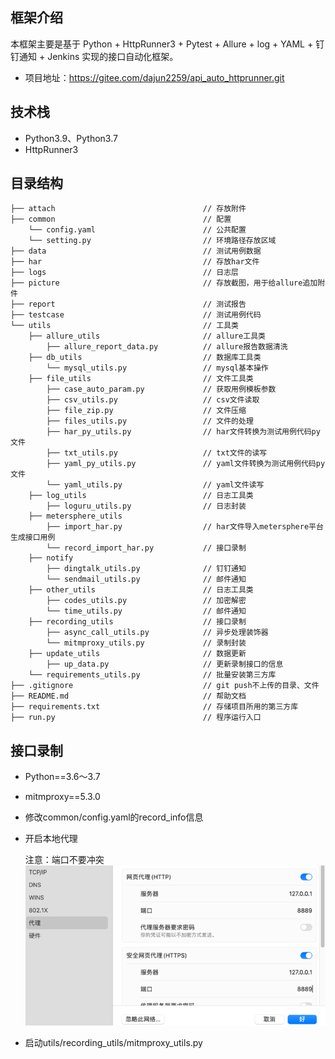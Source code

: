 ## 框架介绍

本框架主要是基于 Python + HttpRunner3 + Pytest + Allure + log + YAML + 钉钉通知 + Jenkins 实现的接口自动化框架。

* 项目地址：https://gitee.com/dajun2259/api_auto_httprunner.git

## 技术栈
* Python3.9、Python3.7
* HttpRunner3

## 目录结构

    ├── attach                                 // 存放附件
    ├── common                                 // 配置
        └── config.yaml                        // 公共配置
        └── setting.py                         // 环境路径存放区域
    ├── data                                   // 测试用例数据
    ├── har                                    // 存放har文件
    ├── logs                                   // 日志层
    ├── picture                                // 存放截图，用于给allure追加附件
    ├── report                                 // 测试报告
    ├── testcase                               // 测试用例代码
    └── utils                                  // 工具类
        ├── allure_utils                       // allure工具类
            ├── allure_report_data.py          // allure报告数据清洗
        ├── db_utils                           // 数据库工具类
            └── mysql_utils.py                 // mysql基本操作
        ├── file_utils                         // 文件工具类
            ├── case_auto_param.py             // 获取用例模板参数
            ├── csv_utils.py                   // csv文件读取
            ├── file_zip.py                    // 文件压缩
            ├── files_utils.py                 // 文件的处理
            ├── har_py_utils.py                // har文件转换为测试用例代码py文件
            ├── txt_utils.py                   // txt文件的读写
            ├── yaml_py_utils.py               // yaml文件转换为测试用例代码py文件
            └── yaml_utils.py                  // yaml文件读写
        ├── log_utils                          // 日志工具类
            ├── loguru_utils.py                // 日志封装
        ├── metersphere_utils
            ├── import_har.py                  // har文件导入metersphere平台生成接口用例
            └── record_import_har.py           // 接口录制
        ├── notify
            ├── dingtalk_utils.py              // 钉钉通知
            └── sendmail_utils.py              // 邮件通知
        ├── other_utils                        // 日志工具类
            ├── codes_utils.py                 // 加密解密
            └── time_utils.py                  // 邮件通知
        ├── recording_utils                    // 接口录制
            ├── async_call_utils.py            // 异步处理装饰器
            └── mitmproxy_utils.py             // 录制封装
        ├── update_utils                       // 数据更新
            ├── up_data.py                     // 更新录制接口的信息
        └── requirements_utils.py              // 批量安装第三方库
    ├── .gitignore                             // git push不上传的目录、文件
    ├── README.md                              // 帮助文档
    ├── requirements.txt                       // 存储项目所用的第三方库
    ├── run.py                                 // 程序运行入口

## 接口录制
* Python==3.6～3.7
* mitmproxy==5.3.0
* 修改common/config.yaml的record_info信息
* 开启本地代理

  注意：端口不要冲突
  ![img.png](attach/readme/img.png)
* 启动utils/recording_utils/mitmproxy_utils.py

